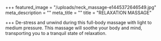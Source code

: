 +++
featured_image = "/uploads/neck_massage-e1445372646549.jpg"
meta_description = ""
meta_title = ""
title = "RELAXATION MASSAGE"

+++
De-stress and unwind during this full-body massage with light to medium pressure. This massage will soothe your body and mind, transporting you to a tranquil state of relaxation.